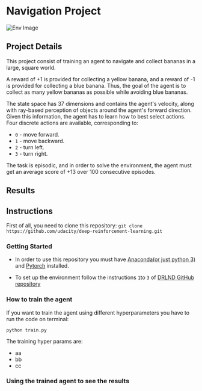 # Navigation Project

![Env Image](https://s3.amazonaws.com/video.udacity-data.com/topher/2018/June/5b1ab4b0_banana/banana.gif)

## Project Details
This project consist of training an agent to navigate and collect bananas in a large, square world.

A reward of +1 is provided for collecting a yellow banana, and a reward of -1 is provided for collecting a blue banana. Thus, the goal of the agent is to collect as many yellow bananas as possible while avoiding blue bananas.

The state space has 37 dimensions and contains the agent's velocity, along with ray-based perception of objects around the agent's forward direction. Given this information, the agent has to learn how to best select actions. Four discrete actions are available, corresponding to:

- `0` - move forward.
- `1` - move backward.
- `2` - turn left.
- `3` - turn right.

The task is episodic, and in order to solve the environment, the agent must get an average score of +13 over 100 consecutive episodes.

## Results

## Instructions

First of all, you need to clone this repository: `git clone https://github.com/udacity/deep-reinforcement-learning.git`

### Getting Started

- In order to use this repository you must have [Anaconda(or just python 3)](https://www.anaconda.com/distribution/) and [Pytorch](https://pytorch.org/get-started/locally/) installed.

- To set up the environment follow the instructions `1`to `3` of [DRLND GitHub repository](https://github.com/udacity/deep-reinforcement-learning#dependencies)


### How to train the agent

If you want to train the agent using different hyperparameters you have to run the code on terminal:

`python train.py`

The training hyper params are:
- aa
- bb
- cc

### Using the trained agent to see the results